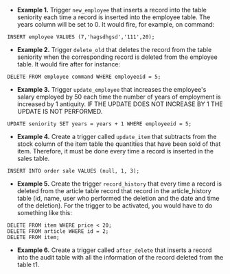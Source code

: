 -  **Example 1.** Trigger `new_employee` that inserts a record into the table seniority each time a record is inserted into the employee table. The years column will be set to 0. It would fire, for example, on command:
```
INSERT employee VALUES (7,'hagsdhgsd','111',20);
```
- **Example 2.** Trigger `delete_old` that deletes the record from the table seniority when the corresponding record is deleted from the employee table. It would fire after for instance:
```
DELETE FROM employee command WHERE employeeid = 5;
```
- **Example 3.** Trigger `update_employee` that increases the employee's salary employed by 50 each time the number of years of employment is increased by 1 antiquity. IF THE UPDATE DOES NOT INCREASE BY 1 THE UPDATE IS NOT PERFORMED.
```
UPDATE seniority SET years = years + 1 WHERE employeeid = 5;
```
- **Example 4.** Create a trigger called `update_item` that subtracts from the stock column of the item table the quantities that have been sold of that item. Therefore, it must be done every time a record is inserted in the sales table.
```
INSERT INTO order sale VALUES (null, 1, 3);
```
- **Example 5.** Create the trigger `record_history` that every time a record is deleted from the article table record that record in the article_history table (id, name, user who performed the deletion and the date and time of the deletion). For the trigger to be activated, you would have to do something like this:
```
DELETE FROM item WHERE price < 20;
DELETE FROM article WHERE id = 2;
DELETE FROM item;
```
- **Example 6.** Create a trigger called `after_delete` that inserts a record into the audit table with all the information of the record deleted from the table t1.
